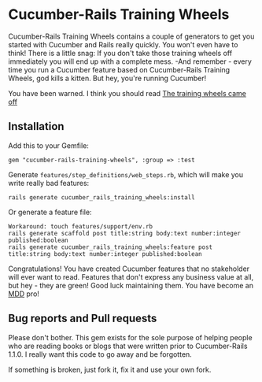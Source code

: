# Cucumber-Rails Training Wheels

Cucumber-Rails Training Wheels contains a couple of generators to get you started with Cucumber and Rails really quickly. You won't even have to think! There is a little snag: If you don't take those training wheels off immediately you will end up with a complete mess. -And remember - every time you run a Cucumber feature based on Cucumber-Rails Training Wheels, god kills a kitten. But hey, you're running Cucumber!

You have been warned. I think you should read [The training wheels came off](http://aslakhellesoy.com/post/11055981222/the-training-wheels-came-off)

## Installation

Add this to your Gemfile:

    gem "cucumber-rails-training-wheels", :group => :test

Generate `features/step_definitions/web_steps.rb`, which will make you write really bad features:

    rails generate cucumber_rails_training_wheels:install

Or generate a feature file:

    Workaround: touch features/support/env.rb
    rails generate scaffold post title:string body:text number:integer published:boolean
    rails generate cucumber_rails_training_wheels:feature post title:string body:text number:integer published:boolean


Congratulations! You have created Cucumber features that no stakeholder will ever want to read. Features that don't express
any business value at all, but hey - they are green! Good luck maintaining them. You have become an [MDD](http://skillsmatter.com/podcast/home/refuctoring-your-cukes) pro!

## Bug reports and Pull requests

Please don't bother. This gem exists for the sole purpose of helping people who are reading books or blogs that were written prior to Cucumber-Rails 1.1.0. I really want this code to go away and be forgotten.

If something is broken, just fork it, fix it and use your own fork.
